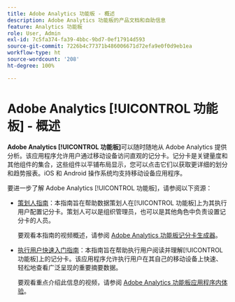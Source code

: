 ```yaml
---
title: Adobe Analytics 功能板 - 概述
description: Adobe Analytics 功能板的产品文档和自助信息
feature: Analytics 功能板
role: User, Admin
exl-id: 7c5fa374-fa39-4bbc-9bd7-0ef17914d593
source-git-commit: 7226b4c77371b486006671d72efa9e0f0d9eb1ea
workflow-type: ht
source-wordcount: '208'
ht-degree: 100%

---
```


# Adobe Analytics [!UICONTROL 功能板] - 概述

**Adobe Analytics [!UICONTROL 功能板]**&#x200B;可以随时随地从 Adobe Analytics 提供分析。该应用程序允许用户通过移动设备访问直观的记分卡。记分卡是关键量度和其他组件的集合，这些组件以平铺布局显示，您可以点击它们以获取更详细的划分和趋势报表。iOS 和 Android 操作系统均支持移动设备应用程序。

要进一步了解 Adobe Analytics [!UICONTROL 功能板]，请参阅以下资源：

* [策划人指南](/help/analyze/mobile-app/curator.md)：本指南旨在帮助数据策划人在[!UICONTROL 功能板]上为其执行用户配置记分卡。策划人可以是组织管理员，也可以是其他角色中负责设置记分卡的人员。

   要观看本指南的视频概述，请参阅 [Adobe Analytics 功能板记分卡生成器](https://experienceleague.adobe.com/docs/analytics-learn/tutorials/additional-tools/analytics-dashboards/adobe-analytics-dashboards-scorecard-builder.html?lang=zh-Hans)。


* [执行用户快速入门指南](/help/analyze/mobile-app/executive.md)：本指南旨在帮助执行用户阅读并理解[!UICONTROL 功能板]上的记分卡。该应用程序允许执行用户在其自己的移动设备上快速、轻松地查看广泛呈现的重要摘要数据。

   要观看重点介绍此信息的视频，请参阅 [Adobe Analytics 功能板应用程序内体验](https://experienceleague.adobe.com/docs/analytics-learn/tutorials/additional-tools/analytics-dashboards/adobe-analytics-dashboards-in-app-experience.html?lang=zh-Hans)。
